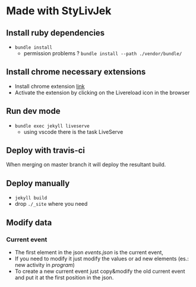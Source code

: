 # Made with StyLivJek

## Install ruby dependencies

* `bundle install`
  * permission problems ? `bundle install --path ./vendor/bundle/`


## Install chrome necessary extensions

* Install chrome extension [link](https://chrome.google.com/webstore/detail/livereload/jnihajbhpnppcggbcgedagnkighmdlei?hl=en)
* Activate the extension by clicking on the Livereload icon in the browser

## Run dev mode
* `bundle exec jekyll liveserve`
  * using vscode there is the task LiveServe

## Deploy with travis-ci

When merging on master branch it will deploy the resultant build.

## Deploy manually 

* `jekyll build`
* drop `./_site` where you need

## Modify data

### Current event

* The first element in the json *events.json* is the current event, 
* If you need to modify it just modify the values or ad new elements (es.: new activity in *program*)
* To create a new current event just copy&modify the old current event and put it at the first position in the json.